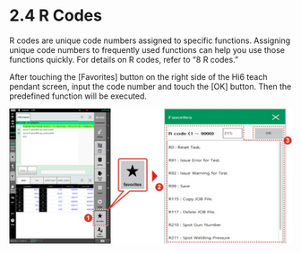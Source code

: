 # 2.4 R Codes

R codes are unique code numbers assigned to specific functions. Assigning unique code numbers to frequently used functions can help you use those functions quickly. For details on R codes, refer to “8 R codes.”

After touching the \[Favorites\] button on the right side of the Hi6 teach pendant screen, input the code number and touch the \[OK\] button. Then the predefined function will be executed.

![](../.gitbook/assets/image%20%28310%29.png)





